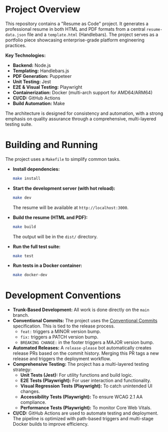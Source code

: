 # Project Overview

This repository contains a "Resume as Code" project. It generates a professional resume in both HTML and PDF formats from a central `resume-data.json` file and a `template.html` (Handlebars). The project serves as a portfolio piece showcasing enterprise-grade platform engineering practices.

**Key Technologies:**

- **Backend:** Node.js
- **Templating:** Handlebars.js
- **PDF Generation:** Puppeteer
- **Unit Testing:** Jest
- **E2E & Visual Testing:** Playwright
- **Containerization:** Docker (multi-arch support for AMD64/ARM64)
- **CI/CD:** GitHub Actions
- **Build Automation:** Make

The architecture is designed for consistency and automation, with a strong emphasis on quality assurance through a comprehensive, multi-layered testing suite.

# Building and Running

The project uses a `Makefile` to simplify common tasks.

- **Install dependencies:**

  ```bash
  make install
  ```

- **Start the development server (with hot reload):**

  ```bash
  make dev
  ```

  The resume will be available at `http://localhost:3000`.

- **Build the resume (HTML and PDF):**

  ```bash
  make build
  ```

  The output will be in the `dist/` directory.

- **Run the full test suite:**

  ```bash
  make test
  ```

- **Run tests in a Docker container:**

  ```bash
  make docker-dev
  ```

# Development Conventions

- **Trunk-Based Development:** All work is done directly on the `main` branch.
- **Conventional Commits:** The project uses the [Conventional Commits](https://www.conventionalcommits.org/) specification. This is tied to the release process.
  - `feat:` triggers a MINOR version bump.
  - `fix:` triggers a PATCH version bump.
  - `BREAKING CHANGE:` in the footer triggers a MAJOR version bump.
- **Automated Releases:** A `release-please` bot automatically creates release PRs based on the commit history. Merging this PR tags a new release and triggers the deployment workflow.
- **Comprehensive Testing:** The project has a multi-layered testing strategy:
  - **Unit Tests (Jest):** For utility functions and build logic.
  - **E2E Tests (Playwright):** For user interaction and functionality.
  - **Visual Regression Tests (Playwright):** To catch unintended UI changes.
  - **Accessibility Tests (Playwright):** To ensure WCAG 2.1 AA compliance.
  - **Performance Tests (Playwright):** To monitor Core Web Vitals.
- **CI/CD:** GitHub Actions are used to automate testing and deployment. The pipeline is optimized with path-based triggers and multi-stage Docker builds to improve efficiency.
